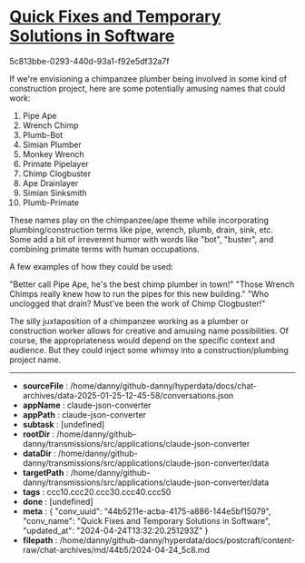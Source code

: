 # [Quick Fixes and Temporary Solutions in Software](https://claude.ai/chat/44b5211e-acba-4175-a886-144e5bf15079)

5c813bbe-0293-440d-93a1-f92e5df32a7f

 If we're envisioning a chimpanzee plumber being involved in some kind of construction project, here are some potentially amusing names that could work:

1. Pipe Ape
2. Wrench Chimp
3. Plumb-Bot
4. Simian Plumber
5. Monkey Wrench
6. Primate Pipelayer
7. Chimp Clogbuster
8. Ape Drainlayer
9. Simian Sinksmith
10. Plumb-Primate

These names play on the chimpanzee/ape theme while incorporating plumbing/construction terms like pipe, wrench, plumb, drain, sink, etc. Some add a bit of irreverent humor with words like "bot", "buster", and combining primate terms with human occupations.

A few examples of how they could be used:

"Better call Pipe Ape, he's the best chimp plumber in town!"
"Those Wrench Chimps really knew how to run the pipes for this new building."
"Who unclogged that drain? Must've been the work of Chimp Clogbuster!"

The silly juxtaposition of a chimpanzee working as a plumber or construction worker allows for creative and amusing name possibilities. Of course, the appropriateness would depend on the specific context and audience. But they could inject some whimsy into a construction/plumbing project name.

---

* **sourceFile** : /home/danny/github-danny/hyperdata/docs/chat-archives/data-2025-01-25-12-45-58/conversations.json
* **appName** : claude-json-converter
* **appPath** : claude-json-converter
* **subtask** : [undefined]
* **rootDir** : /home/danny/github-danny/transmissions/src/applications/claude-json-converter
* **dataDir** : /home/danny/github-danny/transmissions/src/applications/claude-json-converter/data
* **targetPath** : /home/danny/github-danny/transmissions/src/applications/claude-json-converter/data
* **tags** : ccc10.ccc20.ccc30.ccc40.ccc50
* **done** : [undefined]
* **meta** : {
  "conv_uuid": "44b5211e-acba-4175-a886-144e5bf15079",
  "conv_name": "Quick Fixes and Temporary Solutions in Software",
  "updated_at": "2024-04-24T13:32:20.251293Z"
}
* **filepath** : /home/danny/github-danny/hyperdata/docs/postcraft/content-raw/chat-archives/md/44b5/2024-04-24_5c8.md
